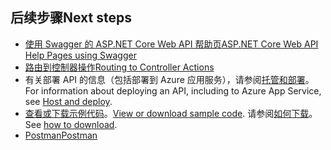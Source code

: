## <a name="next-steps"></a><span data-ttu-id="de6e6-101">后续步骤</span><span class="sxs-lookup"><span data-stu-id="de6e6-101">Next steps</span></span>

* [<span data-ttu-id="de6e6-102">使用 Swagger 的 ASP.NET Core Web API 帮助页</span><span class="sxs-lookup"><span data-stu-id="de6e6-102">ASP.NET Core Web API Help Pages using Swagger</span></span>](xref:tutorials/web-api-help-pages-using-swagger)
* [<span data-ttu-id="de6e6-103">路由到控制器操作</span><span class="sxs-lookup"><span data-stu-id="de6e6-103">Routing to Controller Actions</span></span>](xref:mvc/controllers/routing)
* <span data-ttu-id="de6e6-104">有关部署 API 的信息（包括部署到 Azure 应用服务），请参阅[托管和部署](xref:host-and-deploy/index)。</span><span class="sxs-lookup"><span data-stu-id="de6e6-104">For information about deploying an API, including to Azure App Service, see [Host and deploy](xref:host-and-deploy/index).</span></span>
* <span data-ttu-id="de6e6-105">[查看或下载示例代码](https://github.com/aspnet/Docs/tree/master/aspnetcore/tutorials/first-web-api/sample)。</span><span class="sxs-lookup"><span data-stu-id="de6e6-105">[View or download sample code](https://github.com/aspnet/Docs/tree/master/aspnetcore/tutorials/first-web-api/sample).</span></span> <span data-ttu-id="de6e6-106">请参阅[如何下载](xref:tutorials/index#how-to-download-a-sample)。</span><span class="sxs-lookup"><span data-stu-id="de6e6-106">See [how to download](xref:tutorials/index#how-to-download-a-sample).</span></span>
* [<span data-ttu-id="de6e6-107">Postman</span><span class="sxs-lookup"><span data-stu-id="de6e6-107">Postman</span></span>](https://www.getpostman.com/)
